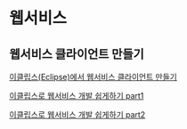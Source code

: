 # 웹서비스

## 웹서비스 클라이언트 만들기
[이클립스(Eclipse)에서 웹서비스 클라이언트 만들기](https://blog.outsider.ne.kr/187)

[이클립스로 웹서비스 개발 쉽게하기 part1](https://okjsp.tistory.com/1165643262)

[이클립스로 웹서비스 개발 쉽게하기 part2](https://okjsp.tistory.com/1165643264)
